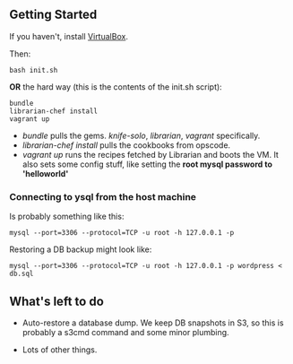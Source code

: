 ## Getting Started ##

If you haven't, install [VirtualBox](https://www.virtualbox.org/wiki/Downloads).

Then:

	bash init.sh

**OR** the hard way (this is the contents of the init.sh script):

	bundle	
	librarian-chef install
	vagrant up
	
- *bundle* pulls the gems. *knife-solo*, *librarian*, *vagrant* specifically. 
- *librarian-chef install* pulls the cookbooks from opscode. 
- *vagrant up* runs the recipes fetched by Librarian and boots the VM. It also sets some config stuff, like setting the **root mysql password to 'helloworld'**

### Connecting to ysql from the host machine ##

Is probably something like this:

	mysql --port=3306 --protocol=TCP -u root -h 127.0.0.1 -p

Restoring a DB backup might look like:

	mysql --port=3306 --protocol=TCP -u root -h 127.0.0.1 -p wordpress < db.sql

## What's left to do ##

- Auto-restore a database dump. We keep DB snapshots in S3, so this is probably a s3cmd command and some minor plumbing.

- Lots of other things.

